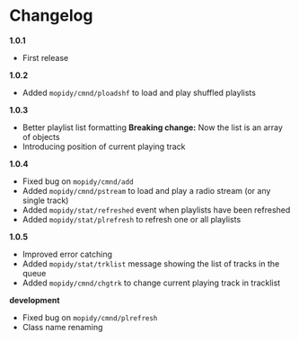 # Changelog

**1.0.1**
* First release

**1.0.2**
* Added `mopidy/cmnd/ploadshf` to load and play shuffled playlists

**1.0.3**
* Better playlist list formatting **Breaking change:** Now the list is an array of objects
* Introducing position of current playing track

**1.0.4**
* Fixed bug on `mopidy/cmnd/add`
* Added `mopidy/cmnd/pstream` to load and play a radio stream (or any single track)
* Added `mopidy/stat/refreshed` event when playlists have been refreshed
* Added `mopidy/stat/plrefresh` to refresh one or all playlists

**1.0.5**
* Improved error catching
* Added `mopidy/stat/trklist` message showing the list of tracks in the queue
* Added `mopidy/cmnd/chgtrk`  to change current playing track in tracklist

**development**
* Fixed bug on `mopidy/cmnd/plrefresh`
* Class name renaming



